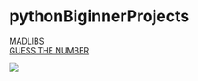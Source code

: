 # pythonBiginnerProjects

[MADLIBS](madlibs)  
[GUESS THE NUMBER](guessTheNumber)  

<a href = "https://github.com/devil-prog/pythonBiginnerProjets/graphs/contributors">
  <img src = "https://contrib.rocks/image?repo=devil-prog%2FpythonBiginnerProjets">
</a>
